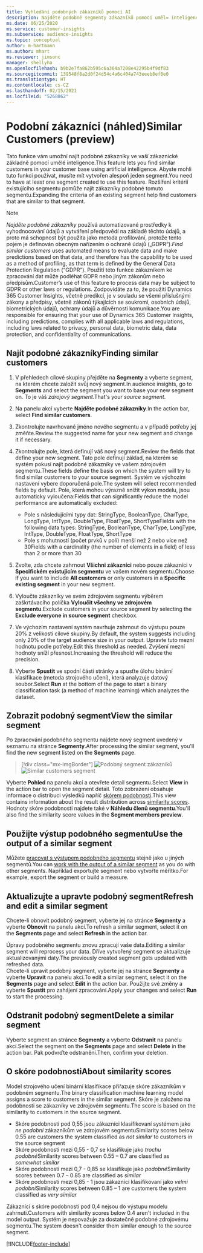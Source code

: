 ```yaml
---
title: Vyhledání podobných zákazníků pomocí AI
description: Najděte podobné segmenty zákazníků pomocí uměl= inteligence.
ms.date: 06/25/2020
ms.service: customer-insights
ms.subservice: audience-insights
ms.topic: conceptual
author: m-hartmann
ms.author: mhart
ms.reviewer: jimsonc
manager: shellyha
ms.openlocfilehash: b9b2e7fa862b595c6a364a7208e42295b4f9df83
ms.sourcegitcommit: 139548f8a2d0f24d54c4a6c404a743eeeb8ef8e0
ms.translationtype: HT
ms.contentlocale: cs-CZ
ms.lasthandoff: 02/15/2021
ms.locfileid: "5268862"
---
```

# <a name="similar-customers-preview"></a><span data-ttu-id="444a8-103">Podobní zákazníci (náhled)</span><span class="sxs-lookup"><span data-stu-id="444a8-103">Similar Customers (preview)</span></span>

<span data-ttu-id="444a8-104">Tato funkce vám umožní najít podobné zákazníky ve vaší zákaznické základně pomocí umělé inteligence.</span><span class="sxs-lookup"><span data-stu-id="444a8-104">This feature lets you find similar customers in your customer base using artificial intelligence.</span></span> <span data-ttu-id="444a8-105">Abyste mohli tuto funkci používat, musíte mít vytvořen alespoň jeden segment.</span><span class="sxs-lookup"><span data-stu-id="444a8-105">You need to have at least one segment created to use this feature.</span></span> <span data-ttu-id="444a8-106">Rozšíření kritérií existujícího segmentu pomůže najít zákazníky podobné tomuto segmentu.</span><span class="sxs-lookup"><span data-stu-id="444a8-106">Expanding the criteria of an existing segment help find customers that are similar to that segment.</span></span>

> [!NOTE]
> <span data-ttu-id="444a8-107">*Najděte podobné zákazníky* používá automatizované prostředky k vyhodnocování údajů a vytváření předpovědí na základě těchto údajů, a proto má schopnost být použita jako metoda profilování, protože tento pojem je definován obecným nařízením o ochraně údajů („GDPR“).</span><span class="sxs-lookup"><span data-stu-id="444a8-107">*Find similar customers* uses automated means to evaluate data and make predictions based on that data, and therefore has the capability to be used as a method of profiling, as that term is defined by the General Data Protection Regulation (“GDPR”).</span></span> <span data-ttu-id="444a8-108">Použití této funkce zákazníkem ke zpracování dat může podléhat GDPR nebo jiným zákonům nebo předpisům.</span><span class="sxs-lookup"><span data-stu-id="444a8-108">Customer’s use of this feature to process data may be subject to GDPR or other laws or regulations.</span></span> <span data-ttu-id="444a8-109">Zodpovídáte za to, že použití Dynamics 365 Customer Insights, včetně predikcí, je v souladu se všemi příslušnými zákony a předpisy, včetně zákonů týkajících se soukromí, osobních údajů, biometrických údajů, ochrany údajů a důvěrnosti komunikace.</span><span class="sxs-lookup"><span data-stu-id="444a8-109">You are responsible for ensuring that your use of Dynamics 365 Customer Insights, including predictions, complies with all applicable laws and regulations, including laws related to privacy, personal data, biometric data, data protection, and confidentiality of communications.</span></span>

## <a name="finding-similar-customers"></a><span data-ttu-id="444a8-110">Najít podobné zákazníky</span><span class="sxs-lookup"><span data-stu-id="444a8-110">Finding similar customers</span></span>

1. <span data-ttu-id="444a8-111">V přehledech cílové skupiny přejděte na **Segmenty** a vyberte segment, na kterém chcete založit svůj nový segment.</span><span class="sxs-lookup"><span data-stu-id="444a8-111">In audience insights, go to **Segments** and select the segment you want to base your new segment on.</span></span> <span data-ttu-id="444a8-112">To je váš *zdrojový segment*.</span><span class="sxs-lookup"><span data-stu-id="444a8-112">That's your *source segment*.</span></span>

1. <span data-ttu-id="444a8-113">Na panelu akcí vyberte **Najděte podobné zákazníky**.</span><span class="sxs-lookup"><span data-stu-id="444a8-113">In the action bar, select **Find similar customers**.</span></span>

1. <span data-ttu-id="444a8-114">Zkontrolujte navrhované jméno nového segmentu a v případě potřeby jej změňte.</span><span class="sxs-lookup"><span data-stu-id="444a8-114">Review the suggested name for your new segment and change it if necessary.</span></span>

1. <span data-ttu-id="444a8-115">Zkontrolujte pole, která definují váš nový segment.</span><span class="sxs-lookup"><span data-stu-id="444a8-115">Review the fields that define your new segment.</span></span> <span data-ttu-id="444a8-116">Tato pole definují základ, na kterém se systém pokusí najít podobné zákazníky ve vašem zdrojovém segmentu.</span><span class="sxs-lookup"><span data-stu-id="444a8-116">These fields define the basis on which the system will try to find similar customers to your source segment.</span></span> <span data-ttu-id="444a8-117">Systém ve výchozím nastavení vybere doporučená pole.</span><span class="sxs-lookup"><span data-stu-id="444a8-117">The system will select recommended fields by default.</span></span>
  <span data-ttu-id="444a8-118">Pole, která mohou výrazně snížit výkon modelu, jsou automaticky vyloučena:</span><span class="sxs-lookup"><span data-stu-id="444a8-118">Fields that can significantly reduce the model performance are automatically excluded:</span></span>
  
   - <span data-ttu-id="444a8-119">Pole s následujícími typy dat: StringType, BooleanType, CharType, LongType, IntType, DoubleType, FloatType, ShortType</span><span class="sxs-lookup"><span data-stu-id="444a8-119">Fields with the following data types: StringType, BooleanType, CharType, LongType, IntType, DoubleType, FloatType, ShortType</span></span>
   - <span data-ttu-id="444a8-120">Pole s mohutností (počet prvků v poli) menší než 2 nebo více než 30</span><span class="sxs-lookup"><span data-stu-id="444a8-120">Fields with a cardinality (the number of elements in a field) of less than 2 or more than 30</span></span>

1. <span data-ttu-id="444a8-121">Zvolte, zda chcete zahrnout **Všichni zákazníci** nebo pouze zákazníci v **Specifickém existujícím segmentu** ve vašem novém segmentu.</span><span class="sxs-lookup"><span data-stu-id="444a8-121">Choose if you want to include **All customers** or only customers in a **Specific existing segment** in your new segment.</span></span>

1. <span data-ttu-id="444a8-122">Vyloučte zákazníky ve svém zdrojovém segmentu výběrem zaškrtávacího políčka **Vyloučit všechny ve zdrojovém segmentu**.</span><span class="sxs-lookup"><span data-stu-id="444a8-122">Exclude customers in your source segment by selecting the **Exclude everyone in source segment** checkbox.</span></span>

1. <span data-ttu-id="444a8-123">Ve výchozím nastavení systém navrhuje zahrnout do výstupu pouze 20% z velikosti cílové skupiny.</span><span class="sxs-lookup"><span data-stu-id="444a8-123">By default, the system suggests including only 20% of the target audience size in your output.</span></span> <span data-ttu-id="444a8-124">Upravte tuto mezní hodnotu podle potřeby.</span><span class="sxs-lookup"><span data-stu-id="444a8-124">Edit this threshold as needed.</span></span> <span data-ttu-id="444a8-125">Zvýšení mezní hodnoty sníží přesnost.</span><span class="sxs-lookup"><span data-stu-id="444a8-125">Increasing the threshold will reduce the precision.</span></span>

1. <span data-ttu-id="444a8-126">Vyberte **Spustit** ve spodní části stránky a spusťte úlohu binární klasifikace (metoda strojového učení), která analyzuje datový soubor.</span><span class="sxs-lookup"><span data-stu-id="444a8-126">Select **Run** at the bottom of the page to start a binary classification task (a method of machine learning) which analyzes the dataset.</span></span>

## <a name="view-the-similar-segment"></a><span data-ttu-id="444a8-127">Zobrazit podobný segment</span><span class="sxs-lookup"><span data-stu-id="444a8-127">View the similar segment</span></span>

<span data-ttu-id="444a8-128">Po zpracování podobného segmentu najdete nový segment uvedený v seznamu na stránce **Segmenty**.</span><span class="sxs-lookup"><span data-stu-id="444a8-128">After processing the similar segment, you'll find the new segment listed on the **Segments** page.</span></span>

> [!div class="mx-imgBorder"]
> <span data-ttu-id="444a8-129">![Podobný segment zákazníků](media/expanded-segment.png "Podobný segment zákazníků")</span><span class="sxs-lookup"><span data-stu-id="444a8-129">![Similar customers segment](media/expanded-segment.png "Similar customers segment")</span></span>

<span data-ttu-id="444a8-130">Vyberte **Pohled** na panelu akcí a otevřete detail segmentu.</span><span class="sxs-lookup"><span data-stu-id="444a8-130">Select **View** in the action bar to open the segment detail.</span></span> <span data-ttu-id="444a8-131">Toto zobrazení obsahuje informace o distribuci výsledků napříč [skórem podobnosti](#about-similarity-scores).</span><span class="sxs-lookup"><span data-stu-id="444a8-131">This view contains information about the result distribution across [similarity scores](#about-similarity-scores).</span></span> <span data-ttu-id="444a8-132">Hodnoty skóre podobnosti najdete také v **Náhledu členů segmentu**.</span><span class="sxs-lookup"><span data-stu-id="444a8-132">You'll also find the similarity score values in the **Segment members preview**.</span></span>

## <a name="use-the-output-of-a-similar-segment"></a><span data-ttu-id="444a8-133">Použijte výstup podobného segmentu</span><span class="sxs-lookup"><span data-stu-id="444a8-133">Use the output of a similar segment</span></span>

<span data-ttu-id="444a8-134">Můžete [pracovat s výstupem podobného segmentu](segments.md) stejně jako u jiných segmentů.</span><span class="sxs-lookup"><span data-stu-id="444a8-134">You can [work with the output of a similar segment](segments.md) as you do with other segments.</span></span> <span data-ttu-id="444a8-135">Například exportujte segment nebo vytvořte měřítko.</span><span class="sxs-lookup"><span data-stu-id="444a8-135">For example, export the segment or build a measure.</span></span>

## <a name="refresh-and-edit-a-similar-segment"></a><span data-ttu-id="444a8-136">Aktualizujte a upravte podobný segment</span><span class="sxs-lookup"><span data-stu-id="444a8-136">Refresh and edit a similar segment</span></span>

<span data-ttu-id="444a8-137">Chcete-li obnovit podobný segment, vyberte jej na stránce **Segmenty** a vyberte **Obnovit** na panelu akcí.</span><span class="sxs-lookup"><span data-stu-id="444a8-137">To refresh a similar segment, select it on the **Segments** page and select **Refresh** in the action bar.</span></span>

<span data-ttu-id="444a8-138">Úpravy podobného segmentu znovu zpracují vaše data.</span><span class="sxs-lookup"><span data-stu-id="444a8-138">Editing a similar segment will reprocess your data.</span></span> <span data-ttu-id="444a8-139">Dříve vytvořený segment se aktualizuje aktualizovanými daty.</span><span class="sxs-lookup"><span data-stu-id="444a8-139">The previously created segment gets updated with refreshed data.</span></span>    
<span data-ttu-id="444a8-140">Chcete-li upravit podobný segment, vyberte jej na stránce **Segmenty** a vyberte **Upravit** na panelu akcí.</span><span class="sxs-lookup"><span data-stu-id="444a8-140">To edit a similar segment, select it on the **Segments** page and select **Edit** in the action bar.</span></span> <span data-ttu-id="444a8-141">Použijte své změny a vyberte **Spustit** pro zahájení zpracování.</span><span class="sxs-lookup"><span data-stu-id="444a8-141">Apply your changes and select **Run** to start the processing.</span></span>

## <a name="delete-a-similar-segment"></a><span data-ttu-id="444a8-142">Odstranit podobný segment</span><span class="sxs-lookup"><span data-stu-id="444a8-142">Delete a similar segment</span></span>

<span data-ttu-id="444a8-143">Vyberte segment an stránce **Segmenty** a vyberte **Odstranit** na panelu akcí.</span><span class="sxs-lookup"><span data-stu-id="444a8-143">Select the segment on the **Segments** page and select **Delete** in the action bar.</span></span> <span data-ttu-id="444a8-144">Pak podvrďte odstranění.</span><span class="sxs-lookup"><span data-stu-id="444a8-144">Then, confirm your deletion.</span></span>

## <a name="about-similarity-scores"></a><span data-ttu-id="444a8-145">O skóre podobnosti</span><span class="sxs-lookup"><span data-stu-id="444a8-145">About similarity scores</span></span>

<span data-ttu-id="444a8-146">Model strojového učení binární klasifikace přiřazuje skóre zákazníkům v podobném segmentu.</span><span class="sxs-lookup"><span data-stu-id="444a8-146">The binary classification machine learning model assigns a score to customers in the similar segment.</span></span> <span data-ttu-id="444a8-147">Skóre je založeno na podobnosti se zákazníky ve zdrojovém segmentu.</span><span class="sxs-lookup"><span data-stu-id="444a8-147">The score is based on the similarity to customers in the source segment.</span></span>

- <span data-ttu-id="444a8-148">Skóre podobnosti pod 0,55 jsou zákazníci klasifikovaní systémem jako *ne podobní* zákazníkům ve zdrojovém segmentu</span><span class="sxs-lookup"><span data-stu-id="444a8-148">Similarity scores below 0.55 are customers the system classified as *not similar* to customers in the source segment</span></span>
- <span data-ttu-id="444a8-149">Skóre podobnosti mezi 0,55 - 0,7 se klasifikuje jako *trochu podobné*</span><span class="sxs-lookup"><span data-stu-id="444a8-149">Similarity scores between 0.55 – 0.7 are classified as *somewhat similar*</span></span>
- <span data-ttu-id="444a8-150">Skóre podobnosti mezi 0,7 - 0,85 se klasifikuje jako *podobné*</span><span class="sxs-lookup"><span data-stu-id="444a8-150">Similarity scores between 0.7 – 0.85 are classified as *similar*</span></span>
- <span data-ttu-id="444a8-151">Skóre podobnosti mezi 0,85 - 1 jsou zákazníci klasifikovaní jako *velmi podobní*</span><span class="sxs-lookup"><span data-stu-id="444a8-151">Similarity scores between 0.85 – 1 are customers the system classified as *very similar*</span></span>

<span data-ttu-id="444a8-152">Zákazníci s skóre podobnosti pod 0,4 nejsou do výstupu modelu zahrnuti.</span><span class="sxs-lookup"><span data-stu-id="444a8-152">Customers with similarity scores below 0.4 aren't included in the model output.</span></span> <span data-ttu-id="444a8-153">Systém je nepovažuje za dostatečně podobné zdrojovému segmentu.</span><span class="sxs-lookup"><span data-stu-id="444a8-153">The system doesn't consider them similar enough to the source segment.</span></span>


[!INCLUDE[footer-include](../includes/footer-banner.md)]